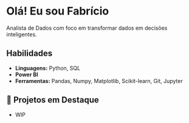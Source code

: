 #  Olá! Eu sou Fabrício

 Analista de Dados com foco em transformar dados em decisões inteligentes.

## Habilidades
- **Linguagens:** Python, SQL
- **Power BI**
- **Ferramentas:** Pandas, Numpy, Matplotlib, Scikit-learn, Git, Jupyter

## 📂 Projetos em Destaque

- WIP
